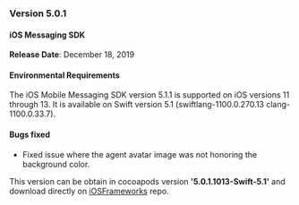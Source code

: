 ### Version 5.0.1
#### iOS Messaging SDK
**Release Date**: December 18, 2019 

#### Environmental Requirements
The iOS Mobile Messaging SDK version 5.1.1 is supported on iOS versions 11 through 13. It is available on Swift version 5.1 (swiftlang-1100.0.270.13 clang-1100.0.33.7).   

#### Bugs fixed
* Fixed issue where the agent avatar image was not honoring the background color.


This version can be obtain in cocoapods version **'5.0.1.1013-Swift-5.1'** and download directly on [iOSFrameworks](https://github.com/LivePersonInc/iOSFrameworks/tree/5.0.1.1013-Swift-5.1) repo.